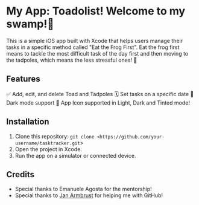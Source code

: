 # My App: Toadolist! Welcome to my swamp!🪷
This is a simple iOS app built with Xcode that helps users manage their tasks in a specific method called "Eat the Frog First". Eat the frog first means to tackle the most 
difficult task of the day first and then moving to the tadpoles, which means the less stressful ones! 🐸

## Features
✅ Add, edit, and delete Toad and Tadpoles
🗓️ Set tasks on a specific date
🌙 Dark mode support
🎨 App Icon supported in Light, Dark and Tinted mode!

## Installation
1. Clone this repository: `git clone <https://github.com/your-username/tasktracker.git`>
2. Open the project in Xcode.
3. Run the app on a simulator or connected device.


## Credits
- Special thanks to Emanuele Agosta for the mentorship!
- Special thanks to [Jan Armbrust](https://github.com/n0rthk1n9) for helping me with GitHub!